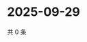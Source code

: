 # 2025-09-29

共 0 条

<!-- BEGIN ZHIHUVIDEO -->
<!-- 最后更新时间 Mon Sep 29 2025 10:21:29 GMT+0800 (China Standard Time) -->

<!-- END ZHIHUVIDEO -->
